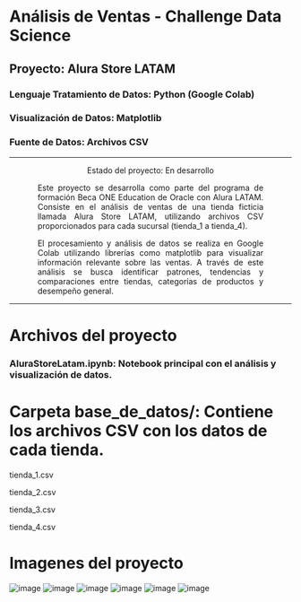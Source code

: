 # Análisis de Ventas - Challenge Data Science
## Proyecto: Alura Store LATAM
### Lenguaje Tratamiento de Datos: Python (Google Colab)
### Visualización de Datos: Matplotlib
### Fuente de Datos: Archivos CSV

---

<p align="center"> Estado del proyecto: En desarrollo </p> <div align="justify" style="width: 80%; margin: 0 auto;">
Este proyecto se desarrolla como parte del programa de formación Beca ONE Education de Oracle con Alura LATAM.
Consiste en el análisis de ventas de una tienda ficticia llamada Alura Store LATAM, utilizando archivos CSV proporcionados para cada sucursal (tienda_1 a tienda_4).

El procesamiento y análisis de datos se realiza en Google Colab utilizando librerías como matplotlib para visualizar información relevante sobre las ventas.
A través de este análisis se busca identificar patrones, tendencias y comparaciones entre tiendas, categorías de productos y desempeño general.

</div>

---

# Archivos del proyecto

### AluraStoreLatam.ipynb: Notebook principal con el análisis y visualización de datos.

# Carpeta base_de_datos/: Contiene los archivos CSV con los datos de cada tienda.

tienda_1.csv

tienda_2.csv

tienda_3.csv

tienda_4.csv

# Imagenes del proyecto
![image](https://github.com/user-attachments/assets/58f61c35-5a04-4e29-8edb-a50f0a47c2d6)
![image](https://github.com/user-attachments/assets/3ba4c958-0108-418b-818e-a2c0513e3f56)
![image](https://github.com/user-attachments/assets/511b7fc3-f7bf-4848-be55-b81143d197e5)
![image](https://github.com/user-attachments/assets/175396e8-ec36-443c-915f-163c7b747506)
![image](https://github.com/user-attachments/assets/780da801-68c9-4a5b-b3f0-5dd39898c04c)
![image](https://github.com/user-attachments/assets/c5198b8c-4b69-46cc-9921-3f08919a9882)










